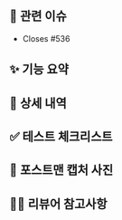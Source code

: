 ## 📌 관련 이슈
- Closes #536 <!-- 연결된 이슈 번호 기재 -->



## ✨ 기능 요약
<!--
| 항목 | 내용 |
|------|------|
| 🆕 기능명 | 기능 이름을 간단히 요약 |
| 🔍 목적 | 해당 기능이 왜 필요한지 간략 설명 |
| 🛠️ 변경사항 | 핵심 변경 포인트 간략히 요약 (예: UI 추가, API 연동 등) |
--> 


## 📝 상세 내역
<!--
| 번호 | 내용 |
|------|------|
| 1️⃣ | 주요 로직/컴포넌트/서비스 등 변경 설명 |
| 2️⃣ | 관련 유틸, 공통 로직 수정 여부 |
| 3️⃣ | 리팩토링 또는 제거된 불필요 코드 |
--> 


## ✅ 테스트 체크리스트
<!-- 테스트 할 내용이 있다면 작성해주세요
- [ ] 기능 정상 작동 확인
- [ ] 예외/엣지 케이스 확인
- [ ] UI/UX 흐름 확인 (필요 시 캡처 또는 영상 첨부)
- [ ] 테스트 코드 작성 완료
- [ ] API 연동 확인 (요청/응답 정상 동작)
--> 


## 📸 포스트맨 캡처 사진


## 🙋‍♀️ 리뷰어 참고사항
<!-- 
- 테스트 방법
- 주요 로직 설명
- 리뷰 시 중점적으로 봐주셨으면 하는 부분
- 코드 스타일 관련 사항 등
--> 
